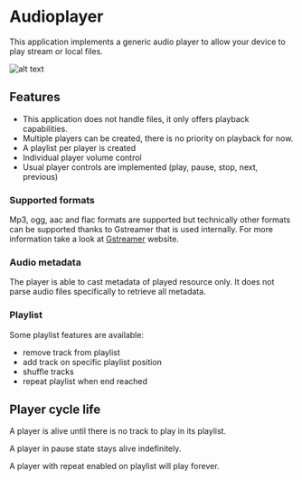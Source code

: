 # Audioplayer

This application implements a generic audio player to allow your device to play stream or local files.

![alt text](https://github.com/tangb/cleepapp-audioplayer/raw/master/resources/background.jpg)

## Features

* This application does not handle files, it only offers playback capabilities.
* Multiple players can be created, there is no priority on playback for now.
* A playlist per player is created
* Individual player volume control
* Usual player controls are implemented (play, pause, stop, next, previous)

### Supported formats

Mp3, ogg, aac and flac formats are supported but technically other formats can be supported thanks to Gstreamer that is used internally.
For more information take a look at [Gstreamer](https://gstreamer.freedesktop.org/) website.

### Audio metadata

The player is able to cast metadata of played resource only. It does not parse audio files specifically to retrieve all metadata.

### Playlist

Some playlist features are available:
* remove track from playlist
* add track on specific playlist position
* shuffle tracks
* repeat playlist when end reached

## Player cycle life

A player is alive until there is no track to play in its playlist.

A player in pause state stays alive indefinitely.

A player with repeat enabled on playlist will play forever.

